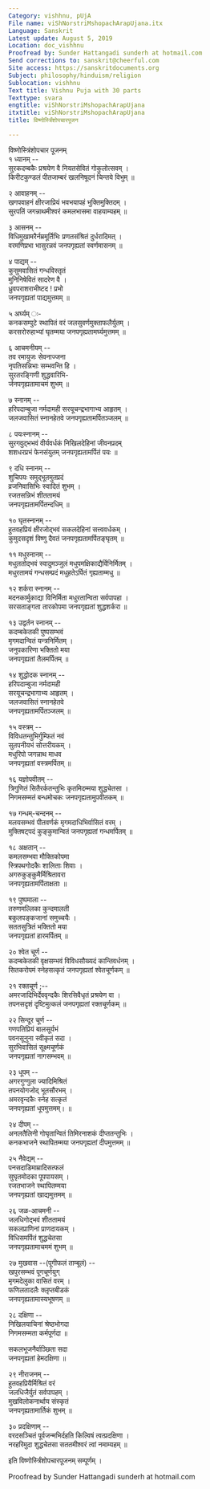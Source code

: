```yaml
---
Category: vishhnu, pUjA
File name: viShNorstriMshopachArapUjana.itx
Language: Sanskrit
Latest update: August 5, 2019
Location: doc_vishhnu
Proofread by: Sunder Hattangadi sunderh at hotmail.com
Send corrections to: sanskrit@cheerful.com
Site access: https://sanskritdocuments.org
Subject: philosophy/hinduism/religion
Sublocation: vishhnu
Text title: Vishnu Puja with 30 parts
Texttype: svara
engtitle: viShNorstriMshopachArapUjana
itxtitle: viShNorstriMshopachArapUjana
title: विष्णोर्स्त्रिंशोपचारपूजन

---
```

  
 विष्णोस्त्रिंशोपचार पूजनम्   
१ ध्यानम् --  
सुरकदम्बकैः प्रश्रयेण वै नियतसेवितं गोकुलोत्सवम् ।  
किरीटकुण्डलं पीतजाम्बरं खलनिषूदनं चिन्तये विभुम् ॥  
  
२ आवाहनम् --  
खगपवाहनं क्षीरजाप्रियं भवभयापहं भुक्तिमुक्तिदम् ।  
सुरपतिं जगन्नाथमीश्वरं कमलभासमा वाहयाम्यहम् ॥  
  
३ आसनम् --  
विधिमुखामरैर्नम्रमूर्तिभिः प्रणतसंश्रितं दुर्धरादिमत् ।  
वरमणिप्रभा भासुरन्नवं जनपगृह्यतां स्वर्णमासनम् ॥  
  
४ पाद्यम् --  
कुसुमवासितं गन्धविस्तृतं   
     मुनिनिषेवितं सादरेण वै ।  
ध्रुवपराशराभीष्टद ! प्रभो  
     जनपगृह्यतां पाद्यमुत्तमम् ॥  
  
५ अर्घ्यम् ः-  
कनकसम्पुटे स्थापितं वरं जलसुवर्णमुक्ताफलैर्युतम् ।  
करसरोरुहाभ्यां घृतम्मया जनपगृह्यतामर्घ्यमुत्तमम् ॥  
  
६ आचमनीयम् --  
तव रमायुजः सेवनाज्जना   
     नृपतिसन्निभाः सम्भवन्ति हि ।  
सुरतरङ्गिणी शुद्धवारिभि-  
     र्जनपगृह्यतामाचमं शुभम् ॥  
  
७ स्नानम् --  
हरिपदाम्बुजा नर्मदामही सरयूचन्द्रभागाभ्य आहृतम् ।  
जलजवासितं स्नानहेतवे जनपगृह्यतामर्पितञ्जलम् ॥  
  
८ पयःस्नानम् --  
सुरगवुद्भभवं वीर्यवर्धकं निखिलदेहिनां जीवनप्रदम्  
शशधरप्रभं फेनसंयुतम्  जनपगृह्यतामर्पितं पयः ॥  
  
९ दधि स्नानम् --  
शुचिपयः समुद्भूतमुतप्रदं   
     व्रजनिवासिभिः स्वादितं शुभम् ।  
रजतसन्निभं शीततामयं   
     जनपगृह्यतामर्पितन्दधिम् ॥  
  
१० घृतस्नानम्  --  
हुतवहप्रियं क्षीरजोद्भवं सकलदेहिनां सत्त्ववर्धकम् ।  
कुमुदसदृशं विष्णु दैवतं  जनपगृह्यतामर्पितङ्घृतम् ॥  
  
११ मधुस्नानम् --  
मधुलतोद्भवं स्वादुमञ्जुलं मधुपमक्षिकाद्यैर्विनिर्मितम् ।  
मधुरतामयं गन्धसम्प्रदं मधुहतेऽर्पितं गृह्यताम्मधु ॥  
  
१२ शर्करा स्नानम् --  
मदनकार्मुकाद्या विनिर्मिता मधुरतान्विता सर्वपापहा ।  
सरसताङ्गता तारकोपमा  जनपगृह्यतां शुद्धशर्करा ॥  
  
१३ उद्वर्तन स्नानम् --  
कदम्बकेतकी पुष्पसम्भवं   
     मृगमदान्वितं यन्त्रनिर्मितम् ।  
जनुपकारिणा भक्तितो मया   
     जनपगृह्यतां तैलमर्पितम् ॥  
  
१४ शुद्धोदक स्नानम् --  
हरिपदाम्बुजा नर्मदामही   
     सरयूचन्द्रभागाभ्य आहृतम् ।  
जलजवासितं स्नानहेतवे    
     जनपगृह्यतामर्पितञ्जलम् ॥  
  
१५ वस्त्रम् --  
विविधतन्तुभिर्गुम्फितं नवं   
     सुतपनीयभं सोत्तरीयकम् ।  
मधुरिपो जगन्नाथ माधव    
     जनपगृह्यतां वस्त्रमर्पितम् ॥  
  
१६ यज्ञोपवीतम् --  
त्रिगुणितं सितैरर्कतन्तुभिः कृतमिदम्मया शुद्धचेतसा ।  
निगमसम्मतं बन्धमोचकः  जनपगृह्यतामुपवीतकम् ॥  
  
१७ गन्धम्-चन्दनम् --  
मलयसम्भवं पीतवर्णकं मृगमदाधिभिर्वासितं वरम् ।  
मुक्तिषट्पदं कुङ्कुमान्वितं  जनपगृह्यतां गन्धमर्पितम् ॥  
  
१८ अक्षतान् --  
कमलसम्भवा मौक्तिकोपमा   
     स्त्रिपथगोदकैः शालिताः शिवाः ।  
अगरुकुङ्कुमैर्मिश्रितावरा   
     जनपगृह्यतामर्पिताक्षताः ॥  
  
१९ पुष्पमाला --  
तरुणमल्लिका कुन्दमालती   
     बकुलपङ्कजानां समुच्चयैः ।  
सततसुत्रितं भक्तितो मया    
     जनपगृह्यतां हारमर्पितम् ॥  
  
२० श्वेत चूर्ण --  
कदम्बकेतकी वृक्षसम्भवं विविधसौख्यदं कान्तिवर्धनम् ।  
सितकरोपमं स्नेहसत्कृतं  जनपगृह्यतां श्वेतचूर्णकम् ॥  
  
२१ रक्तचूर्ण ;--  
अमरजादिभिर्देववृन्दकैः शिरसिवैधृतं प्रश्रयेण वा ।  
तपनसदृशं दृष्टिमुत्कलं  जनपगृह्यतां रक्तचूर्णकम् ॥  
  
२२ सिन्दूर चूर्ण --  
गणपतिप्रियं बालसूर्यभं   
     पवनसूनुना स्वीकृतं सदा ।  
सुरभिवासितं सूक्ष्मचूर्णकं     
     जनपगृह्यतां नागसम्भवम् ॥  
  
२३ धूपम् --  
अगरगुग्गुला ज्यादिमिश्रितं   
     तपनयोगजोद्  भूतसौरभम् ।  
अमरवृन्दकैः स्नेह सत्कृतं  
     जनपगृह्यतां धूपमुत्तमम्। ॥  
  
२४ दीपम् --  
अनलतैलिनी गोघृतान्वितं तिमिरनाशकं दीप्ततन्तुभिः ।  
कनकभाजने स्थापितम्मया  जनपगृह्यतां दीपमुत्तमम् ॥  
  
२५ नैवेद्यम् --  
पनसदाडिमाम्रादिसत्फलं   
     सुघृतमोदका पूपपायसम् ।  
रजतभाजने स्थापितम्मया    
     जनपगृह्यतां खाद्यमुत्तमम् ॥  
  
२६ जळ-आचमनी --  
जलधिगोद्भवं शीततामयं   
     सकलप्राणिनां प्राणदायकम् ।  
विधिसमर्पितं शुद्धचेतसा    
     जनपगृह्यतामाचममं शुभम् ॥  
  
२७ मुखवास --(पूगीफलं  ताम्बूलं) --  
खपुरसम्भवं पूगचूर्णयुग्   
     मृगमदेलुका वासितं वरम् ।  
फणिलतादलैः क्लृप्तबीडकं    
     जनपगृह्यतामास्यभूषणम् ॥  
  
२८ दक्षिणा --  
निखिलयाचिनां श्रेष्ठभोगदा   
     निगमसम्मता कर्मपूर्णदा ॥  
  
सकलभूजनैर्वाञ्छिता सदा    
     जनपगृह्यतां हेमदक्षिणा ॥  
  
२९ नीराजनम् --  
हुतवहप्रियैर्मिश्रितं वरं   
     जलधिजैर्युतं सर्वपापहम् ।  
मुखविलोकनार्थाय संस्कृतं   
     जनपगृह्यतामार्तिकं शुभम् ॥  
  
३० प्रदक्षिणाम् --  
वरदसञ्चितं पूर्वजन्मभिर्दहति किल्विषं त्वत्प्रदक्षिणा ।  
नरहरिमुदा शुद्धचेतसा सततमीश्वरं त्वां नमाम्यहम् ॥  
  
इति विष्णोर्स्त्रिंशोपचारपूजनम् सम्पूर्णम् ।  
  
Proofread by Sunder Hattangadi sunderh at hotmail.com  
  
